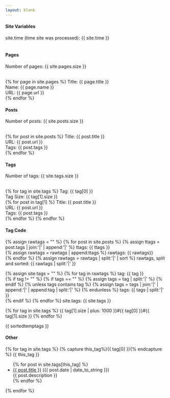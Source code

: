 ```yaml
---
layout: blank
---
```


<h4>Site Variables</h4>

site.time (time site was processed): {{ site.time }} <br><br>

<h4>Pages</h4>

Number of pages: {{ site.pages.size }} <br><br>

{% for page in site.pages %}
  Title: {{ page.title }} <br>
  Name: {{ page.name }} <br>
  URL: {{ page.url }} <br>
{% endfor %}


<h4>Posts</h4>

Number of posts: {{ site.posts.size }} <br><br>

{% for post in site.posts %}
  Title: {{ post.title }} <br>
  URL: {{ post.url }} <br>
  Tags: {{ post.tags }} <br>
{% endfor %}

<h4>Tags</h4>

Number of tags: {{ site.tags.size }} <br><br>

{% for tag in site.tags %}
  Tag: {{ tag[0] }} <br>
  Tag Size: {{ tag[1].size }} <br>
  {% for post in tag[1] %}
  Title: {{ post.title }} <br>
  URL: {{ post.url }} <br>
  Tags: {{ post.tags }} <br>
  {% endfor %}
{% endfor %}

<h4> Tag Code </h4>

{% assign rawtags = "" %}
{% for post in site.posts %}
  {% assign ttags = post.tags | join:'|' | append:'|' %}
ttags: {{ ttags }} <br>
  {% assign rawtags = rawtags | append:ttags %}
rawtags: {{ rawtags}} <br>
{% endfor %}
{% assign rawtags = rawtags | split:'|' | sort %}
rawtags, split and sorted: {{ rawtags | split:'|' }} <br>

{% assign site.tags = "" %}
{% for tag in rawtags %}
tag: {{ tag }} <br>
  {% if tag != "" %}
    {% if tags == "" %}
      {% assign tags = tag | split:'|' %}
    {% endif %}
    {% unless tags contains tag %}
      {% assign tags = tags | join:'|' | append:'|' | append:tag | split:'|' %}
    {% endunless %}
tags: {{ tags | split:'|' }} <br>
  {% endif %}
{% endfor %}
site.tags: {{ site.tags }} <br>

{% for tag in site.tags %}
  {{ tag[1].size | plus: 1000 }}#{{ tag[0] }}#{{ tag[1].size }}
{% endfor %}

{{ sortedtemptags }} <br>




<h4>Other</h4>

{% for tag in site.tags %}
  {% capture this_tag%}{{ tag[0] }}{% endcapture %}
  {{ this_tag }}
  <ul>
  {% for post in site.tags[this_tag] %}
    <li><a href="{{ post.url }}">{{ post.title }}</a> ({{ post.date | date_to_string }})<br>
      {{ post.description }}
    </li>
  {% endfor %}
  </ul>
{% endfor %}

